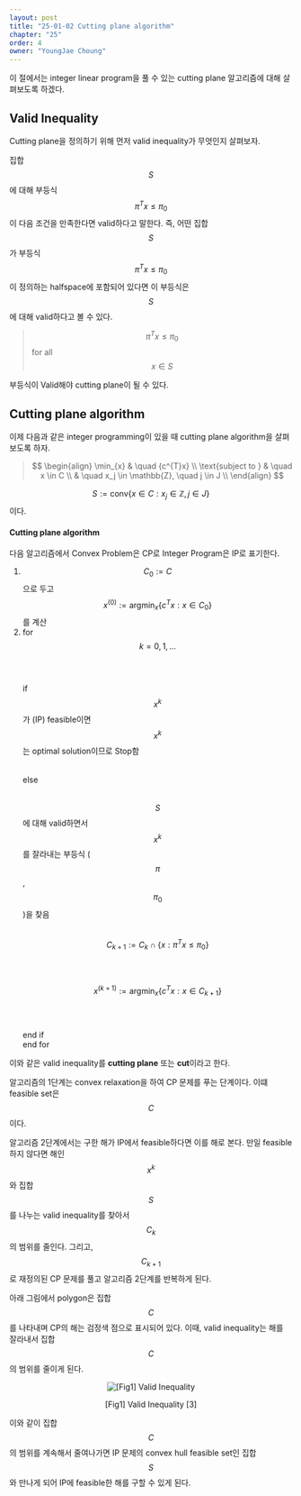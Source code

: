 ```yaml
---
layout: post
title: "25-01-02 Cutting plane algorithm"
chapter: "25"
order: 4
owner: "YoungJae Choung"
---
```


이 절에서는 integer linear program을 풀 수 있는 cutting plane 알고리즘에 대해 살펴보도록 하겠다.

## Valid Inequality
Cutting plane을 정의하기 위해 먼저 valid inequality가 무엇인지 살펴보자. 

집합 $$S$$에 대해 부등식 $$\pi^{T}x \le \pi_{0}$$이 다음 조건을 만족한다면 valid하다고 말한다. 즉, 어떤 집합 $$S$$가 부등식 $$\pi^{T}x \le \pi_{0}$$이 정의하는 halfspace에 포함되어 있다면 이 부등식은 $$S$$에 대해 valid하다고 볼 수 있다.

>$$\pi^{T}x \le \pi_{0}$$ for all $$x \in S$$

부등식이 Valid해야 cutting plane이 될 수 있다.
## Cutting plane algorithm
이제 다음과 같은 integer programming이 있을 때 cutting plane algorithm을 살펴보도록 하자.

> $$
> \begin{align}
>           \min_{x} & \quad {c^{T}x} \\
> \text{subject to } & \quad  x \in C \\
>                    & \quad  x_j \in \mathbb{Z}, \quad j \in J \\
> \end{align}
> $$

$$S := \text{conv} \left \{ x \in C : x_j \in \mathbb{Z}, j \in J \right \}$$이다.

#### Cutting plane algorithm
다음 알고리즘에서 Convex Problem은 CP로 Integer Program은 IP로 표기한다.

1. $$C_{0} := C$$으로 두고 $$x^{(0)} := \text{argmin}_{x} \left\{c^{T}x : x \in C_{0} \right\}$$를 계산
2. for $$k = 0, 1, ...$$ <br>
$$\quad$$if $$x^{k}$$가 (IP) feasible이면 $$x^{k}$$는 optimal solution이므로 Stop함 <br>
$$\quad$$else<br>
$$\quad\quad$$ $$S$$에 대해 valid하면서 $$x^{k}$$를 잘라내는 부등식 ($$\pi$$, $$\pi_{0}$$)을 찾음<br>
$$\quad\quad$$ $$C_{k+1} := C_{k} \cap \{ x : \pi^{T}x \le \pi_{0} \} $$<br>
$$\quad\quad$$ $$x^{(k+1)} := \text{argmin}_{x} \left\{c^{T}x : x \in C_{k+1} \right\}$$<br>
$$\quad$$end if<br>
end for<br>

이와 같은 valid inequality를 **cutting plane** 또는 **cut**이라고 한다.

알고리즘의 1단계는 convex relaxation을 하여 CP 문제를 푸는 단계이다. 이떄 feasible set은 $$C$$이다. 

알고리즘 2단계에서는 구한 해가 IP에서 feasible하다면 이를 해로 본다. 만일 feasible하지 않다면 해인 $$x^{k}$$와 집합 $$S$$를 나누는 valid inequality를 찾아서 $$C_{k}$$의 범위를 줄인다. 그리고, $$C_{k+1}$$로 재정의된 CP 문제를 풀고 알고리즘 2단계를 반복하게 된다. 

아래 그림에서 polygon은 집합 $$C$$를 나타내며 CP의 해는 검정색 점으로 표시되어 있다. 이때, valid inequality는 해를 잘라내서 집합 $$C$$의 범위를 줄이게 된다.

<figure class="image" style="align: center;">
<p align="center">
  <img src="{{ site.baseurl }}/img/chapter_img/chapter25/25_01_02_valid_inequality.png" alt="[Fig1] Valid Inequality">
  <figcaption style="text-align: center;">[Fig1] Valid Inequality [3]</figcaption>
</p>
</figure>

이와 같이 집합 $$C$$의 범위를 계속해서 줄여나가면 IP 문제의 convex hull feasible set인 집합 $$S$$와 만나게 되어 IP에 feasible한 해를 구할 수 있게 된다.